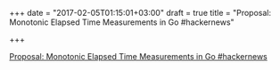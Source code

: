 +++
date = "2017-02-05T01:15:01+03:00"
draft = true
title = "Proposal: Monotonic Elapsed Time Measurements in Go  #hackernews"

+++

<p><a href="https://t.co/QjpKNlwJFg">Proposal: Monotonic Elapsed Time Measurements in Go  #hackernews</a></p>
